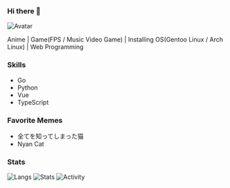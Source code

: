 ### Hi there 👋

<!--
**mopeneko/mopeneko** is a ✨ _special_ ✨ repository because its `README.md` (this file) appears on your GitHub profile.

Here are some ideas to get you started:

- 🔭 I’m currently working on ...
- 🌱 I’m currently learning ...
- 👯 I’m looking to collaborate on ...
- 🤔 I’m looking for help with ...
- 💬 Ask me about ...
- 📫 How to reach me: ...
- 😄 Pronouns: ...
- ⚡ Fun fact: ...
-->

![Avatar](https://github.com/mopeneko.png)

Anime | Game(FPS / Music Video Game) | Installing OS(Gentoo Linux / Arch Linux) | Web Programming

### Skills

- Go
- Python
- Vue
- TypeScript

### Favorite Memes

- 全てを知ってしまった猫
- Nyan Cat

### Stats

![Langs](https://github-readme-stats.vercel.app/api/top-langs?username=mopeneko&theme=tokyonight)
![Stats](https://github-readme-stats.vercel.app/api?username=mopeneko&theme=tokyonight)
![Activity](https://github-readme-stats.vercel.app/api/wakatime?username=mopeneko&theme=tokyonight&hide_title=true)
